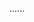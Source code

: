 ......

<!---
Dreren/Dreren is a ✨ special ✨ repository because its `README.md` (this file) appears on your GitHub profile.
You can click the Preview link to take a look at your changes.
--->

